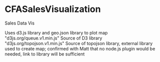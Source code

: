 # CFASalesVisualization


Sales Data Vis

Uses d3.js library and geo.json library to plot map
  "d3js.org/queue.v1.min.js" Source of D3 library
  "d3js.org/topojson.v1.min.js" Source of topojson library, external library used to create map; confirmed with Matt that no node.js plugin would be needed, link to library will be sufficient
  
  
  
